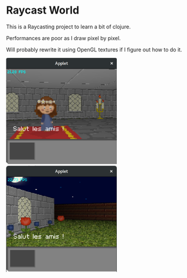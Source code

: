 # Raycast World

This is a Raycasting project to learn a bit of clojure.

Performances are poor as I draw pixel by pixel.

Will probably rewrite it using OpenGL textures if I figure out how to do it.

<img src="screen1.png" width="300"> <img src="screen2.png" width="300">
